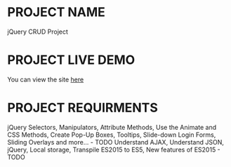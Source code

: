 # PROJECT NAME
jQuery CRUD Project

# PROJECT LIVE DEMO
You can view the site [here](https://demetrius-b.github.io/jQuery-CRUD-Project/)

# PROJECT REQUIRMENTS 
jQuery Selectors, Manipulators, Attribute Methods, Use the Animate and CSS Methods, Create Pop-Up Boxes, Tooltips, Slide-down Login Forms, Sliding Overlays and more... - TODO
Understand AJAX, Understand JSON, jQuery, Local storage, Transpile ES2015 to ES5, New features of ES2015 - TODO
